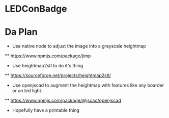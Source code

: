 # LEDConBadge

# Da Plan

* Use native node to adjust the image into a greyscale heightmap

** https://www.npmjs.com/package/jimp

* Use heightmap2stl to do it's thing

** https://sourceforge.net/projects/heightmap2stl/

* Use openjscad to augment the heightmap with features like any boarder or an led light.

 ** https://www.npmjs.com/package/@jscad/openjscad

 * Hopefully have a printable thing

